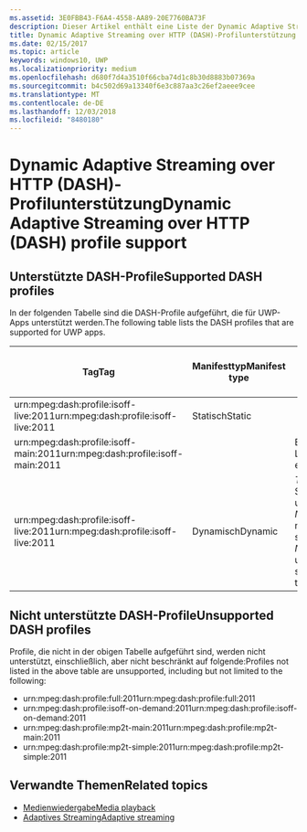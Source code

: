 ```yaml
---
ms.assetid: 3E0FBB43-F6A4-4558-AA89-20E7760BA73F
description: Dieser Artikel enthält eine Liste der Dynamic Adaptive Streaming over HTTP (DASH)-Profile, die für UWP-Apps unterstützt werden.
title: Dynamic Adaptive Streaming over HTTP (DASH)-Profilunterstützung
ms.date: 02/15/2017
ms.topic: article
keywords: windows10, UWP
ms.localizationpriority: medium
ms.openlocfilehash: d680f7d4a3510f66cba74d1c8b30d8883b07369a
ms.sourcegitcommit: b4c502d69a13340f6e3c887aa3c26ef2aeee9cee
ms.translationtype: MT
ms.contentlocale: de-DE
ms.lasthandoff: 12/03/2018
ms.locfileid: "8480180"
---
```

# <a name="dynamic-adaptive-streaming-over-http-dash-profile-support"></a><span data-ttu-id="154a2-104">Dynamic Adaptive Streaming over HTTP (DASH)-Profilunterstützung</span><span class="sxs-lookup"><span data-stu-id="154a2-104">Dynamic Adaptive Streaming over HTTP (DASH) profile support</span></span>


## <a name="supported-dash-profiles"></a><span data-ttu-id="154a2-105">Unterstützte DASH-Profile</span><span class="sxs-lookup"><span data-stu-id="154a2-105">Supported DASH profiles</span></span>
<span data-ttu-id="154a2-106">In der folgenden Tabelle sind die DASH-Profile aufgeführt, die für UWP-Apps unterstützt werden.</span><span class="sxs-lookup"><span data-stu-id="154a2-106">The following table lists the DASH profiles that are supported for UWP apps.</span></span>

|<span data-ttu-id="154a2-107">Tag</span><span class="sxs-lookup"><span data-stu-id="154a2-107">Tag</span></span> | <span data-ttu-id="154a2-108">Manifesttyp</span><span class="sxs-lookup"><span data-stu-id="154a2-108">Manifest type</span></span> | <span data-ttu-id="154a2-109">Hinweise</span><span class="sxs-lookup"><span data-stu-id="154a2-109">Notes</span></span>|<span data-ttu-id="154a2-110">Juliversion von Windows 10</span><span class="sxs-lookup"><span data-stu-id="154a2-110">July release of Windows 10</span></span>|<span data-ttu-id="154a2-111">Windows 10, Version 1511</span><span class="sxs-lookup"><span data-stu-id="154a2-111">Windows 10, Version 1511</span></span>|<span data-ttu-id="154a2-112">Windows 10, Version 1607</span><span class="sxs-lookup"><span data-stu-id="154a2-112">Windows 10, Version 1607</span></span> |<span data-ttu-id="154a2-113">Windows 10, Version 1607</span><span class="sxs-lookup"><span data-stu-id="154a2-113">Windows 10, Version 1607</span></span> |<span data-ttu-id="154a2-114">Windows 10, Version 1703</span><span class="sxs-lookup"><span data-stu-id="154a2-114">Windows 10, Version 1703</span></span>|
|----------------|------|-------|-----------|--------------|---------|-------|--------|
|<span data-ttu-id="154a2-115">urn:mpeg&#58;dash:profile:isoff-live:2011</span><span class="sxs-lookup"><span data-stu-id="154a2-115">urn:mpeg&#58;dash:profile:isoff-live:2011</span></span> | <span data-ttu-id="154a2-116">Statisch</span><span class="sxs-lookup"><span data-stu-id="154a2-116">Static</span></span> |     |<span data-ttu-id="154a2-117">Unterstützt</span><span class="sxs-lookup"><span data-stu-id="154a2-117">Supported</span></span>            |  <span data-ttu-id="154a2-118">Unterstützt</span><span class="sxs-lookup"><span data-stu-id="154a2-118">Supported</span></span>              | <span data-ttu-id="154a2-119">Unterstützt</span><span class="sxs-lookup"><span data-stu-id="154a2-119">Supported</span></span>        |<span data-ttu-id="154a2-120">Unterstützt</span><span class="sxs-lookup"><span data-stu-id="154a2-120">Supported</span></span>| <span data-ttu-id="154a2-121">Unterstützt</span><span class="sxs-lookup"><span data-stu-id="154a2-121">Supported</span></span>|
|<span data-ttu-id="154a2-122">urn:mpeg&#58;dash:profile:isoff-main:2011</span><span class="sxs-lookup"><span data-stu-id="154a2-122">urn:mpeg&#58;dash:profile:isoff-main:2011</span></span> |        | <span data-ttu-id="154a2-123">Beste Leistung</span><span class="sxs-lookup"><span data-stu-id="154a2-123">Best effort</span></span> | <span data-ttu-id="154a2-124">Unterstützt</span><span class="sxs-lookup"><span data-stu-id="154a2-124">Supported</span></span>            |  <span data-ttu-id="154a2-125">Unterstützt</span><span class="sxs-lookup"><span data-stu-id="154a2-125">Supported</span></span>              | <span data-ttu-id="154a2-126">Unterstützt</span><span class="sxs-lookup"><span data-stu-id="154a2-126">Supported</span></span>        |<span data-ttu-id="154a2-127">Unterstützt</span><span class="sxs-lookup"><span data-stu-id="154a2-127">Supported</span></span>| <span data-ttu-id="154a2-128">Unterstützt</span><span class="sxs-lookup"><span data-stu-id="154a2-128">Supported</span></span>|
|<span data-ttu-id="154a2-129">urn:mpeg&#58;dash:profile:isoff-live:2011</span><span class="sxs-lookup"><span data-stu-id="154a2-129">urn:mpeg&#58;dash:profile:isoff-live:2011</span></span> | <span data-ttu-id="154a2-130">Dynamisch</span><span class="sxs-lookup"><span data-stu-id="154a2-130">Dynamic</span></span> | <span data-ttu-id="154a2-131">$Time$ wird in Segmentvorlagen unterstützt, aber $Number$ nicht.</span><span class="sxs-lookup"><span data-stu-id="154a2-131">$Time$ is supported but $Number$ is unsupported in segment templates</span></span> | <span data-ttu-id="154a2-132">Nicht unterstützt</span><span class="sxs-lookup"><span data-stu-id="154a2-132">Not Supported</span></span>            | <span data-ttu-id="154a2-133">Nicht unterstützt</span><span class="sxs-lookup"><span data-stu-id="154a2-133">Not Supported</span></span>              | <span data-ttu-id="154a2-134">Nicht unterstützt</span><span class="sxs-lookup"><span data-stu-id="154a2-134">Not Supported</span></span>        |<span data-ttu-id="154a2-135">Nicht unterstützt</span><span class="sxs-lookup"><span data-stu-id="154a2-135">Not Supported</span></span>| <span data-ttu-id="154a2-136">Unterstützt</span><span class="sxs-lookup"><span data-stu-id="154a2-136">Supported</span></span>|


## <a name="unsupported-dash-profiles"></a><span data-ttu-id="154a2-137">Nicht unterstützte DASH-Profile</span><span class="sxs-lookup"><span data-stu-id="154a2-137">Unsupported DASH profiles</span></span>
<span data-ttu-id="154a2-138">Profile, die nicht in der obigen Tabelle aufgeführt sind, werden nicht unterstützt, einschließlich, aber nicht beschränkt auf folgende:</span><span class="sxs-lookup"><span data-stu-id="154a2-138">Profiles not listed in the above table are unsupported, including but not limited to the following:</span></span>

* <span data-ttu-id="154a2-139">urn:mpeg&#58;dash:profile:full:2011</span><span class="sxs-lookup"><span data-stu-id="154a2-139">urn:mpeg&#58;dash:profile:full:2011</span></span>
* <span data-ttu-id="154a2-140">urn:mpeg&#58;dash:profile:isoff-on-demand:2011</span><span class="sxs-lookup"><span data-stu-id="154a2-140">urn:mpeg&#58;dash:profile:isoff-on-demand:2011</span></span>
* <span data-ttu-id="154a2-141">urn:mpeg&#58;dash:profile:mp2t-main:2011</span><span class="sxs-lookup"><span data-stu-id="154a2-141">urn:mpeg&#58;dash:profile:mp2t-main:2011</span></span>
* <span data-ttu-id="154a2-142">urn:mpeg&#58;dash:profile:mp2t-simple:2011</span><span class="sxs-lookup"><span data-stu-id="154a2-142">urn:mpeg&#58;dash:profile:mp2t-simple:2011</span></span>


## <a name="related-topics"></a><span data-ttu-id="154a2-143">Verwandte Themen</span><span class="sxs-lookup"><span data-stu-id="154a2-143">Related topics</span></span>

* [<span data-ttu-id="154a2-144">Medienwiedergabe</span><span class="sxs-lookup"><span data-stu-id="154a2-144">Media playback</span></span>](media-playback.md)
* [<span data-ttu-id="154a2-145">Adaptives Streaming</span><span class="sxs-lookup"><span data-stu-id="154a2-145">Adaptive streaming</span></span>](adaptive-streaming.md)
 

 




